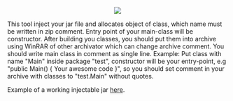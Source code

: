 <p align="center">
  <img src="https://github.com/TheQmaks/JavaInjector/blob/master/logo.png">
</p>

This tool inject your jar file and allocates object of class, which name must be written in zip comment.
Entry point of your main-class will be constructor.
After building you classes, you should put them into archive using WinRAR of other archivator which can change archive comment.
You should write main class in comment as single line.
Example:
Put class with name "Main" inside package "test", constructor will be your entry-point, e.g
"public Main() { Your awesome code }", so you should set comment in your archive with classes to "test.Main" without quotes. 

Example of a working injectable jar [here](https://github.com/TheQmaks/WurstForge-1.12.2-Injectable "here").
